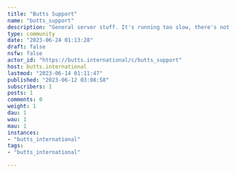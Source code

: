 ```yaml
---
title: "Butts Support" 
name: "butts_support"
description: "General server stuff. It's running too slow, there's not enough pr0n, etc...admin@butts.international"
type: community
date: "2023-06-24 01:13:28"
draft: false
nsfw: false
actor_id: "https://butts.international/c/butts_support"
host: butts.international
lastmod: "2023-06-14 01:11:47"
published: "2023-06-12 03:08:58"
subscribers: 1
posts: 1
comments: 0
weight: 1
dau: 1
wau: 1
mau: 1
instances:
- "butts_international"
tags: 
- "butts_international"

---
```

